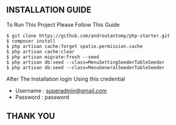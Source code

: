 ## INSTALLATION GUIDE
To Run This Project Please Follow This Guide
```
$ git clone https://github.com/androutantomy/php-starter.git
$ composer install
$ php artisan cache:forget spatie.permission.cache
$ php artisan cache:clear
$ php artisan migrate:fresh --seed
$ php artisan db:seed --class=MenuSettingSeederTableSeeder
$ php artisan db:seed --class=MenuGeneralSeederTableSeeder
```

After The Installation login Using this credential 
* Username : superadmin@gmail.com
* Password : password

## THANK YOU